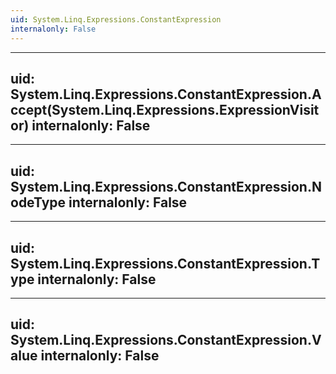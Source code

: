 ```yaml
---
uid: System.Linq.Expressions.ConstantExpression
internalonly: False
---
```


---
uid: System.Linq.Expressions.ConstantExpression.Accept(System.Linq.Expressions.ExpressionVisitor)
internalonly: False
---

---
uid: System.Linq.Expressions.ConstantExpression.NodeType
internalonly: False
---

---
uid: System.Linq.Expressions.ConstantExpression.Type
internalonly: False
---

---
uid: System.Linq.Expressions.ConstantExpression.Value
internalonly: False
---
